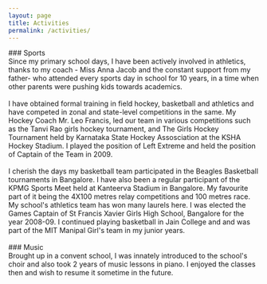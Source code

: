 ```yaml
---
layout: page
title: Activities
permalink: /activities/
---
```


<span style="text-align: justify;">
### Sports<br/>
Since my primary school days, I have been actively involved in athletics, thanks to my coach - Miss Anna Jacob and the constant support from my father- who attended every sports day in school for 10 years, in a time when other parents were pushing kids towards academics. 
<br/>
<br/>
I have obtained formal training in field hockey, basketball and athletics and have competed in zonal and state-level competitions in the same. My Hockey Coach Mr. Leo Francis, led our team in various competitions such as the Tanvi Rao girls hockey tournament, and The Girls Hockey Tournament held by Karnataka State Hockey Assosciation at the KSHA Hockey Stadium. I played the position of Left Extreme and held the position of Captain of the Team in 2009. 
<br/>
<br/>
I cherish the days my basketball team participated in the Beagles Basketball tournaments in Bangalore. I have also been a regular participant of the KPMG Sports Meet held at Kanteerva Stadium in Bangalore. My favourite part of it being the 4X100 metres relay competitions and 100 metres race. My school's athletics team has won many laurels here. I was elected the Games Captain of St Francis Xavier Girls High School, Bangalore for the year 2008-09. I continued playing basketball in Jain College and and was part of the MIT Manipal Girl's team in my junior years.
<br/>
<br/>
### Music<br/>
Brought up in a convent school, I was innately introduced to the school's choir and also took 2 years of music lessons in piano. I enjoyed the classes then and wish to resume it sometime in the future.
<br/>
<br/>
<br/>

